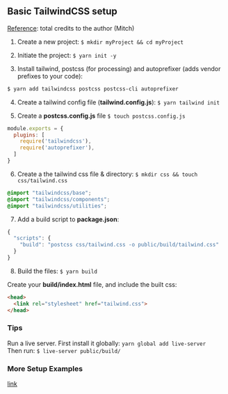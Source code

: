 ## Basic TailwindCSS setup

[Reference](https://medium.com/@mitchwd/creating-a-project-with-tailwind-123a2960e1fa): total credits to the author (Mitch)  

1. Create a new project: `$ mkdir myProject && cd myProject`

2. Initiate the project: `$ yarn init -y`  

3. Install tailwind, postcss (for processing) and autoprefixer (adds vendor prefixes to your code):
```sh
$ yarn add tailwindcss postcss postcss-cli autoprefixer
```

4. Create a tailwind config file (**tailwind.config.js**): `$ yarn tailwind init`  

5. Create a **postcss.config.js** file `$ touch postcss.config.js`  
```js
module.exports = {
  plugins: [
    require('tailwindcss'),
    require('autoprefixer'),
  ]
}
```

6. Create a the tailwind css file & directory: `$ mkdir css && touch css/tailwind.css`  
```css
@import "tailwindcss/base";
@import "tailwindcss/components";
@import "tailwindcss/utilities";
```

7. Add a build script to **package.json**:  
```js
{
  "scripts": {
    "build": "postcss css/tailwind.css -o public/build/tailwind.css"
  }
}
```

8. Build the files: `$ yarn build`  

Create your **build/index.html** file, and include the built css:
```html
<head>
  <link rel="stylesheet" href="tailwind.css">
</head>
```

### Tips

Run a live server. First install it globally: `yarn global add live-server`  
Then run: `$ live-server public/build/`

### More Setup Examples
[link](https://github.com/tailwindlabs/tailwindcss-setup-examples)
